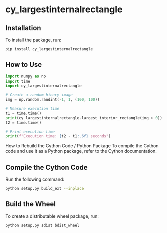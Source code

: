 # cy_largestinternalrectangle

## Installation

To install the package, run:

```bash
pip install cy_largestinternalrectangle
```

## How to Use
```python
import numpy as np
import time
import cy_largestinternalrectangle

# Create a random binary image
img = np.random.randint(-1, 1, (100, 100))

# Measure execution time
t1 = time.time()
print(cy_largestinternalrectangle.largest_interior_rectangle(img > 0))
t2 = time.time()

# Print execution time
print(f"Execution time: {t2 - t1:.6f} seconds")
```




How to Rebuild the Cython Code / Python Package
To compile the Cython code and use it as a Python package, refer to the Cython documentation.

## Compile the Cython Code
Run the following command:

```bash
python setup.py build_ext --inplace
```
## Build the Wheel
To create a distributable wheel package, run:

```bash
python setup.py sdist bdist_wheel
```